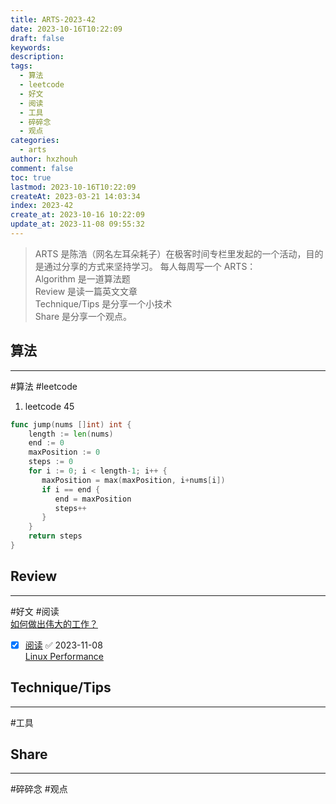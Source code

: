 ```yaml
---
title: ARTS-2023-42
date: 2023-10-16T10:22:09
draft: false
keywords: 
description: 
tags:
  - 算法
  - leetcode
  - 好文
  - 阅读
  - 工具
  - 碎碎念
  - 观点
categories:
  - arts
author: hxzhouh
comment: false
toc: true
lastmod: 2023-10-16T10:22:09
createAt: 2023-03-21 14:03:34
index: 2023-42
create_at: 2023-10-16 10:22:09
update_at: 2023-11-08 09:55:32
---
```


>ARTS 是陈浩（网名左耳朵耗子）在极客时间专栏里发起的一个活动，目的是通过分享的方式来坚持学习。 每人每周写一个 ARTS：  
>	Algorithm 是一道算法题  
>	Review 是读一篇英文文章  
>	Technique/Tips 是分享一个小技术  
>	Share 是分享一个观点。

<!-- more -->

## 算法
---
#算法 #leetcode  
1. leetcode 45 
```go
func jump(nums []int) int {  
    length := len(nums)  
    end := 0  
    maxPosition := 0  
    steps := 0  
    for i := 0; i < length-1; i++ {  
       maxPosition = max(maxPosition, i+nums[i])  
       if i == end {  
          end = maxPosition  
          steps++  
       }  
    }  
    return steps  
}
```

## Review
---
#好文 #阅读  
[如何做出伟大的工作？](https://substack.com/redirect/5c83001c-e5fb-4213-8871-41e93c28dfb1?j=eyJ1IjoibHNxdmoifQ.3oGmLofndxScvklxajPKu05xrXKSE0fYF651WfgCv6U) 
- [x] [阅读](things:///show?id=NU7XfixHt1ewVSJ3hXEteZ) ✅ 2023-11-08  
[Linux Performance](https://www.brendangregg.com/linuxperf.html)
## Technique/Tips
---
#工具  

## Share
---
#碎碎念 #观点

